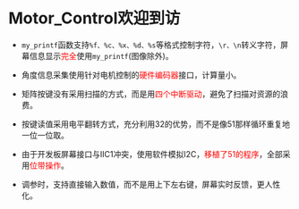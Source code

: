# Motor_Control欢迎到访

+ `my_printf`函数支持`%f、%c、%x、%d、%s`等格式控制字符，`\r、\n`转义字符，屏幕信息显示<font color=#FF0000>完全</font>使用`my_printf`(图像除外)。
- 角度信息采集使用针对电机控制的<font color=#FF0000>硬件编码器</font>接口，计算量小。
+ 矩阵按键没有采用扫描的方式，而是用<font color=#FF0000>四个中断驱动</font>，避免了扫描对资源的浪费。
- 按键读值采用电平翻转方式，充分利用32的优势，而不是像51那样循环重复地一位一位取。
+ 由于开发板屏幕接口与IIC1冲突，使用软件模拟I2C，<font color=#FF0000>移植了51的程序</font>，全部采用<font color=#FF0000>位带操作</font>。
- 调参时，支持直接输入数值，而不是用上下左右键，屏幕实时反馈，更人性化。
